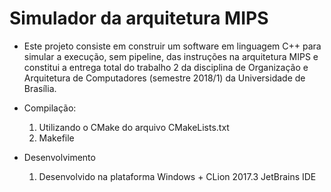 # Simulador da arquitetura MIPS
- Este projeto consiste em construir um software em linguagem C++ para simular a execução, sem pipeline, das instruções na arquitetura MIPS e constitui a entrega total do trabalho 2 da disciplina de Organização e Arquitetura de Computadores (semestre 2018/1) da Universidade de Brasília.

- Compilação:
    1. Utilizando o CMake do arquivo CMakeLists.txt
    2. Makefile
   
- Desenvolvimento
    1. Desenvolvido na plataforma Windows + CLion 2017.3 JetBrains IDE